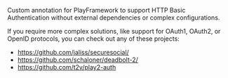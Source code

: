 Custom annotation for PlayFramework to support HTTP Basic Authentication without external dependencies or complex configurations.

If you require more complex solutions, like support for OAuth1, OAuth2, or OpenID protocols, you can check out any of these projects:
* https://github.com/jaliss/securesocial/
* https://github.com/schaloner/deadbolt-2/
* https://github.com/t2v/play2-auth